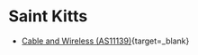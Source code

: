 # Saint Kitts

- [Cable and Wireless (AS11139)](http://caribbean.nocreditcard.net/nettools/){target=_blank}
